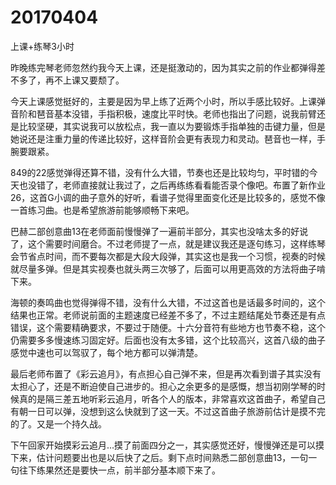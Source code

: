 # 20170404

上课+练琴3小时

昨晚练完琴老师忽然约我今天上课，还是挺激动的，因为其实之前的作业都弹得差不多了，再不上课又要颓了。

今天上课感觉挺好的，主要是因为早上练了近两个小时，所以手感比较好。上课弹音阶和琶音基本没错，手指积极，速度比平时快。老师也指出了问题，说我前臂还是比较坚硬，其实说我可以放松点，我一直以为要锻炼手指单独的击键力量，但是她说还是注重力量的传递比较好，这样音阶会更有表现力和灵动。琶音也一样，手腕要跟紧。

849的22感觉弹得还算不错，没有什么大错，节奏也还是比较均匀，平时错的今天也没错了，老师直接就让我过了，之后再练练看看能否录个像吧。布置了新作业26，这首G小调的曲子意外的好听，看谱子觉得里面变化还是比较多的，感觉不像一首练习曲。也是希望旅游前能够顺畅下来吧。

巴赫二部创意曲13在老师面前慢慢弹了一遍前半部分，其实也没啥太多的好说了，这个需要时间磨合。不过老师提了一点，就是建议我还是逐句练习，这样练琴会节省点时间，而不要每次都是大段大段弹，其实这也是我一个习惯，视奏的时候就尽量多弹。但是其实视奏也就头两三次够了，后面可以用更高效的方法将曲子啃下来。

海顿的奏鸣曲也觉得弹得不错，没有什么大错，不过这首也是话最多时间的，这个结果也正常。老师说前面的主题速度已经差不多了，不过主题结尾处节奏还是有点错误，这个需要精确要求，不要过于随便。十六分音符有些地方也节奏不稳，这个仍需要多多慢速练习固定好。后面也没有太多错，这个比较高兴，这首八级的曲子感觉中速也可以驾驭了，每个地方都可以弹清楚。

最后老师布置了《彩云追月》，有点担心自己弹不来，但是再次看到谱子其实没有太担心了，还是不断迫使自己进步的。担心之余更多的是感慨，想当初刚学琴的时候真的是隔三差五地听彩云追月，听各个人的版本，非常喜欢这首曲子，希望自己有朝一日可以弹，没想到这么快就到了这一天。不过这首曲子旅游前估计是摸不完的了。又是一个持久战。

下午回家开始摸彩云追月...摸了前面四分之一，其实感觉还好，慢慢弹还是可以摸下来，估计问题要出也是以后快了之后。剩下点时间熟悉二部创意曲13，一句一句往下练果然还是要快一点，前半部分基本顺下来了。
